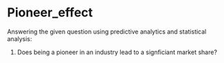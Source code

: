 # Pioneer_effect

Answering the given question using predictive analytics and statistical analysis: 

1. Does being a pioneer in an industry lead to a signficiant market share?
